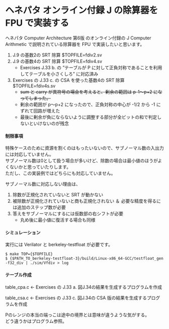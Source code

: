 # ヘネパタ オンライン付録 J の除算器を FPU で実装する

ヘネパタ Computer Architecture 第6版 のオンライン付録の  J Computer Arithmetic で説明されている除算器を FPU で実装したいと思います。

1. J.9 の基数2の SRT 除算  $TOPFILE=fdiv2.sv
2. J.9 の基数4の SRT 除算  $TOPFILE=fdiv4.sv
   - Exercises J.33 b. の ”テーブルが P に対して正負対称であることを利用してテーブルを小さくしろ” に対応済み
3. Exercises の J.33 c. の CSA を使った基数4の SRT 除算  $TOPFILE=fdiv4s.sv
   - ~~sum と carry が異符号の場合を考えると、剰余の範囲は p-1～p+2 になってしまった。~~
   - 剰余の範囲が p～p+2 になったので、正負対称の中心が -1/2 から -1 にずれて回路が増えた
   - 最後に剰余が負にならないように調整する部分が全ビットの和で判定しないといけないのが残念

#### 制限事項

特殊ケースのために資源を割くのはもったいないので、サブノーマル数の入出力には対応していません。  
サブノーマル数は0として扱う場合が多いけど、除数の場合は最小値のほうがよくないかと思っていたりします。  
ただし、この実装例ではどちらにも対応していません。

サブノーマル数に対応しない理由は、

1. 除数が正規化されていないと SRT が動かない
2. 被除数が正規化されていないと商も正規化されない ＆ 必要な精度を得るには追加のステップ数が必要
3. 答えをサブノーマルにするには仮数部の右シフトが必要
   - 丸め後に最小値に復活する場合も同様

#### シミュレーション

実行には Verilator と berkeley-testfloat が必要です。

```
$ make TOP={$TOPFILE}
$ {$PATH_TO_berkeley-testfloat-3}/build/Linux-x86_64-GCC/testfloat_gen -f32_div | ./sim/Vfdiv > log
```

#### テーブル作成

table_cpa.c ← Exercises の J.33 a. 図J.34の結果を⽣成するプログラムを作成

table_csa.c ← Exercises の J.33 c. 図J.34の CSA 版の結果を⽣成するプログラムを作成

 Pのレンジの本当の端っこは途中の境界とは意味が違うような気がする。  
どう違うかはプログラム参照。